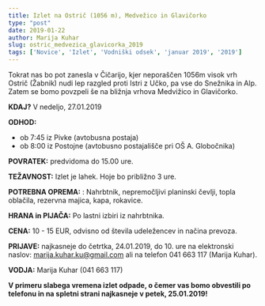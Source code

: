 ```yaml
---
title: Izlet na Ostrič (1056 m), Medvežico in Glavičorko
type: "post"
date: 2019-01-22
author: Marija Kuhar
slug: ostric_medvezica_glavicorka_2019
tags: ['Novice', 'Izlet', 'Vodniški odsek', 'januar 2019', '2019']
---
```



Tokrat nas bo pot zanesla v Čičarijo, kjer neporaščen 1056m visok vrh Ostrič (Žabnik)  nudi lep razgled proti Istri z Učko, pa vse do Snežnika in Alp. Zatem se bomo povzpeli še na bližnja vrhova Medvižico in Glavičorko. 
<!--more-->


**KDAJ?** V nedeljo, 27.01.2019

**ODHOD:**

- ob 7:45 iz Pivke (avtobusna postaja)
- ob 8:00 iz Postojne (avtobusno postajališče pri OŠ A. Globočnika)<br/>

**POVRATEK:** predvidoma do 15.00 ure.

**TEŽAVNOST:** Izlet je lahek. Hoje bo približno 3 ure.

**POTREBNA OPREMA:** : Nahrbtnik, nepremočljivi planinski čevlji, topla oblačila, rezervna majica, kapa, rokavice.

**HRANA in PIJAČA:** Po lastni izbiri iz nahrbtnika.

**CENA:** 10 - 15 EUR, odvisno od števila udeležencev in načina prevoza.

**PRIJAVE:** najkasneje do četrtka, 24.01.2019, do 10. ure na elektronski naslov: marija.kuhar.ku@gmail.com ali na telefon 041 663 117 (Marija Kuhar).

**VODJA:** Marija Kuhar (041 663 117)

**V primeru slabega vremena izlet odpade, o čemer vas bomo obvestili po telefonu in na spletni strani najkasneje v petek, 25.01.2019!**
